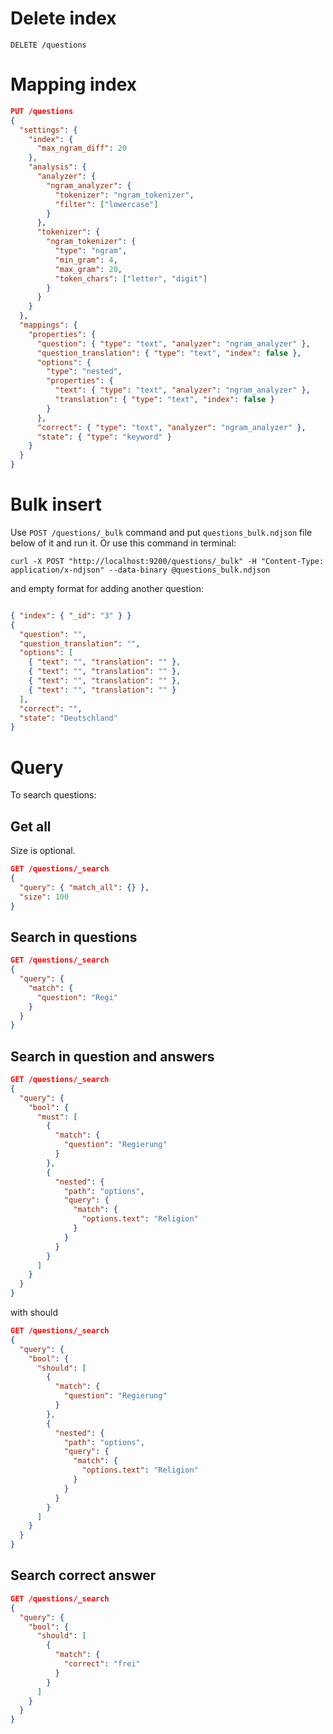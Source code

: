# Delete index

`DELETE /questions`

# Mapping index

```json
PUT /questions
{
  "settings": {
    "index": {
      "max_ngram_diff": 20
    },
    "analysis": {
      "analyzer": {
        "ngram_analyzer": {
          "tokenizer": "ngram_tokenizer",
          "filter": ["lowercase"]
        }
      },
      "tokenizer": {
        "ngram_tokenizer": {
          "type": "ngram",
          "min_gram": 4,
          "max_gram": 20,
          "token_chars": ["letter", "digit"]
        }
      }
    }
  },
  "mappings": {
    "properties": {
      "question": { "type": "text", "analyzer": "ngram_analyzer" },
      "question_translation": { "type": "text", "index": false },
      "options": {
        "type": "nested",
        "properties": {
          "text": { "type": "text", "analyzer": "ngram_analyzer" },
          "translation": { "type": "text", "index": false }
        }
      },
      "correct": { "type": "text", "analyzer": "ngram_analyzer" },
      "state": { "type": "keyword" }
    }
  }
}
```

# Bulk insert

Use
`POST /questions/_bulk` command and put `questions_bulk.ndjson` file below of it and run it. Or use this command in terminal:

`curl -X POST "http://localhost:9200/questions/_bulk" -H "Content-Type: application/x-ndjson" --data-binary @questions_bulk.ndjson`

and empty format for adding another question:

```json

{ "index": { "_id": "3" } }
{
  "question": "",
  "question_translation": "",
  "options": [
    { "text": "", "translation": "" },
    { "text": "", "translation": "" },
    { "text": "", "translation": "" },
    { "text": "", "translation": "" }
  ],
  "correct": "",
  "state": "Deutschland"
}
```

# Query

To search questions:

## Get all

Size is optional.

```json
GET /questions/_search
{
  "query": { "match_all": {} },
  "size": 100
}
```

## Search in questions

```json
GET /questions/_search
{
  "query": {
    "match": {
      "question": "Regi"
    }
  }
}
```

## Search in question and answers

```json
GET /questions/_search
{
  "query": {
    "bool": {
      "must": [
        {
          "match": {
            "question": "Regierung"
          }
        },
        {
          "nested": {
            "path": "options",
            "query": {
              "match": {
                "options.text": "Religion"
              }
            }
          }
        }
      ]
    }
  }
}
```

with should

```json
GET /questions/_search
{
  "query": {
    "bool": {
      "should": [
        {
          "match": {
            "question": "Regierung"
          }
        },
        {
          "nested": {
            "path": "options",
            "query": {
              "match": {
                "options.text": "Religion"
              }
            }
          }
        }
      ]
    }
  }
}
```

## Search correct answer

```json
GET /questions/_search
{
  "query": {
    "bool": {
      "should": [
        {
          "match": {
            "correct": "frei"
          }
        }
      ]
    }
  }
}
```
